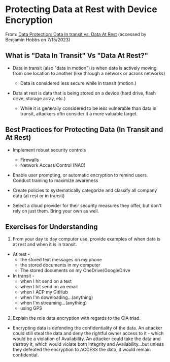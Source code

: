 # Protecting Data at Rest with Device Encryption
From: [Data Protection: Data In transit vs. Data At Rest](https://www.digitalguardian.com/blog/data-protection-data-in-transit-vs-data-at-rest) (accessed by Benjamin Hobbs on 7/15/2023)

## What is "Data In Transit" Vs "Data At Rest?"

* Data in transit (also "data in motion") is when data is actively moving from one location to another (like through a network or across networks)
  * Data is considered less secure while in transit (motion.)

* Data at rest is data that is being stored on a device (hard drive, flash drive, storage array, etc.)
  * While it is generally considered to be less vulnerable than data in transit, attackers oftn consider it a more valuable target.

## Best Practices for Protecting Data (In Transit and At Rest)

* Implement robust security controls
  * Firewalls
  * Network Access Control (NAC)

* Enable user prompting, or automatic encryption to remind users. Conduct training to maximize awareness

* Create policies to systematically categorize and classify all company data (at rest or in transit)

* Select a cloud provider for their security measures they offer, but don't rely on just them. Bring your own as well.

## Exercises for Understanding

1. From your day to day computer use, provide examples of when data is at rest and when it is in transit.
  * At rest - 
    * the stored text messages on my phone
    * the stored documents in my computer
    * The stored documents on my OneDrive/GoogleDrive
  * In transit -
    * when I hit send on a text
    * when I hit send on an email
    * when I ACP my GitHub
    * when I'm downloading...(anything)
    * when I'm streaming...(anything)
    * using GPS

2. Explain the role data encryption with regards to the CIA triad.
  * Encrypting data is defending the confidentiality of the data. An attacker could still steal the data and deny the rightful owner access to it - which would be a violation of Availability. An attacker could take the data and destroy it, which would violate both Integrity and Availability...but unless they defeated the encryption to ACCESS the data, it would remain confidential.